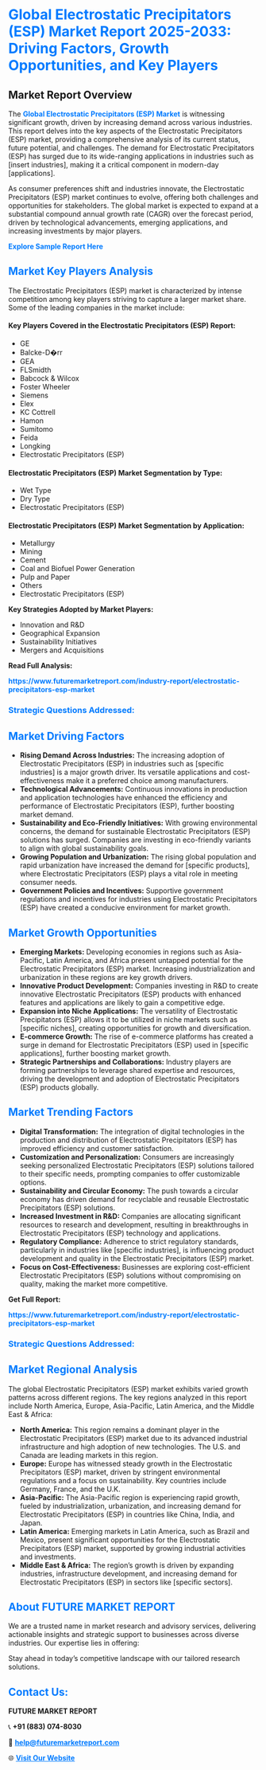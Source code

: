 <h1 style="color: #007BFF;">Global Electrostatic Precipitators (ESP) Market Report 2025-2033: Driving Factors, Growth Opportunities, and Key Players</h1>

<section id="overview">
<h2>Market Report Overview</h2>
<p>The <a href="https://www.futuremarketreport.com/industry-report/electrostatic-precipitators-esp-market" style="color: #007BFF; text-decoration: none;"><strong>Global Electrostatic Precipitators (ESP) Market</strong></a> is witnessing significant growth, driven by increasing demand across various industries. This report delves into the key aspects of the Electrostatic Precipitators (ESP) market, providing a comprehensive analysis of its current status, future potential, and challenges. The demand for Electrostatic Precipitators (ESP) has surged due to its wide-ranging applications in industries such as [insert industries], making it a critical component in modern-day [applications].</p>
<p>As consumer preferences shift and industries innovate, the Electrostatic Precipitators (ESP) market continues to evolve, offering both challenges and opportunities for stakeholders. The global market is expected to expand at a substantial compound annual growth rate (CAGR) over the forecast period, driven by technological advancements, emerging applications, and increasing investments by major players.</p>
</section>

<section id="overview">
<p><a href="https://www.futuremarketreport.com/request-sample/reportId=110361" style="color: #007BFF; text-decoration: none;"><strong>Explore Sample Report Here</strong></a></p>
</section>

<section id="key-players">
<h2 style="color: #007BFF;">Market Key Players Analysis</h2>
<p>The Electrostatic Precipitators (ESP) market is characterized by intense competition among key players striving to capture a larger market share. Some of the leading companies in the market include:</p>
<h4>Key Players Covered in the Electrostatic Precipitators (ESP) Report:</h4>
<ul><li>GE</li><li>Balcke-D�rr</li><li>GEA</li><li>FLSmidth</li><li>Babcock &amp; Wilcox</li><li>Foster Wheeler</li><li>Siemens</li><li>Elex</li><li>KC Cottrell</li><li>Hamon</li><li>Sumitomo</li><li>Feida</li><li>Longking</li><li>Electrostatic Precipitators (ESP)</li></ul>
<h4>Electrostatic Precipitators (ESP) Market Segmentation by Type:</h4>
<ul><li>Wet Type</li><li>Dry Type</li><li>Electrostatic Precipitators (ESP)</li></ul>

<h4>Electrostatic Precipitators (ESP) Market Segmentation by Application:</h4>
<ul><li>Metallurgy</li><li>Mining</li><li>Cement</li><li>Coal and Biofuel Power Generation</li><li>Pulp and Paper</li><li>Others</li><li>Electrostatic Precipitators (ESP)</li></ul>
<p><strong>Key Strategies Adopted by Market Players:</strong></p>
<ul>
<li>Innovation and R&D</li>
<li>Geographical Expansion</li>
<li>Sustainability Initiatives</li>
<li>Mergers and Acquisitions</li>
</ul>
</section>

<section>
<p><strong>Read Full Analysis: </strong></p><a href="https://www.futuremarketreport.com/industry-report/electrostatic-precipitators-esp-market" style="color: #007BFF; text-decoration: none;"><strong>https://www.futuremarketreport.com/industry-report/electrostatic-precipitators-esp-market</strong></a>
<h3 style="color: #007BFF;">Strategic Questions Addressed:</h3>
</section>

<section id="driving-factors">
<h2 style="color: #007BFF;">Market Driving Factors</h2>
<ul>
<li><strong>Rising Demand Across Industries:</strong> The increasing adoption of Electrostatic Precipitators (ESP) in industries such as [specific industries] is a major growth driver. Its versatile applications and cost-effectiveness make it a preferred choice among manufacturers.</li>
<li><strong>Technological Advancements:</strong> Continuous innovations in production and application technologies have enhanced the efficiency and performance of Electrostatic Precipitators (ESP), further boosting market demand.</li>
<li><strong>Sustainability and Eco-Friendly Initiatives:</strong> With growing environmental concerns, the demand for sustainable Electrostatic Precipitators (ESP) solutions has surged. Companies are investing in eco-friendly variants to align with global sustainability goals.</li>
<li><strong>Growing Population and Urbanization:</strong> The rising global population and rapid urbanization have increased the demand for [specific products], where Electrostatic Precipitators (ESP) plays a vital role in meeting consumer needs.</li>
<li><strong>Government Policies and Incentives:</strong> Supportive government regulations and incentives for industries using Electrostatic Precipitators (ESP) have created a conducive environment for market growth.</li>
</ul>
</section>

<section id="growth-opportunities">
<h2 style="color: #007BFF;">Market Growth Opportunities</h2>
<ul>
<li><strong>Emerging Markets:</strong> Developing economies in regions such as Asia-Pacific, Latin America, and Africa present untapped potential for the Electrostatic Precipitators (ESP) market. Increasing industrialization and urbanization in these regions are key growth drivers.</li>
<li><strong>Innovative Product Development:</strong> Companies investing in R&D to create innovative Electrostatic Precipitators (ESP) products with enhanced features and applications are likely to gain a competitive edge.</li>
<li><strong>Expansion into Niche Applications:</strong> The versatility of Electrostatic Precipitators (ESP) allows it to be utilized in niche markets such as [specific niches], creating opportunities for growth and diversification.</li>
<li><strong>E-commerce Growth:</strong> The rise of e-commerce platforms has created a surge in demand for Electrostatic Precipitators (ESP) used in [specific applications], further boosting market growth.</li>
<li><strong>Strategic Partnerships and Collaborations:</strong> Industry players are forming partnerships to leverage shared expertise and resources, driving the development and adoption of Electrostatic Precipitators (ESP) products globally.</li>
</ul>
</section>

<section id="trending-factors">
<h2 style="color: #007BFF;">Market Trending Factors</h2>
<ul>
<li><strong>Digital Transformation:</strong> The integration of digital technologies in the production and distribution of Electrostatic Precipitators (ESP) has improved efficiency and customer satisfaction.</li>
<li><strong>Customization and Personalization:</strong> Consumers are increasingly seeking personalized Electrostatic Precipitators (ESP) solutions tailored to their specific needs, prompting companies to offer customizable options.</li>
<li><strong>Sustainability and Circular Economy:</strong> The push towards a circular economy has driven demand for recyclable and reusable Electrostatic Precipitators (ESP) solutions.</li>
<li><strong>Increased Investment in R&D:</strong> Companies are allocating significant resources to research and development, resulting in breakthroughs in Electrostatic Precipitators (ESP) technology and applications.</li>
<li><strong>Regulatory Compliance:</strong> Adherence to strict regulatory standards, particularly in industries like [specific industries], is influencing product development and quality in the Electrostatic Precipitators (ESP) market.</li>
<li><strong>Focus on Cost-Effectiveness:</strong> Businesses are exploring cost-efficient Electrostatic Precipitators (ESP) solutions without compromising on quality, making the market more competitive.</li>
</ul>
</section>

<section>
<p><strong>Get Full Report: </strong></p><a href="https://www.futuremarketreport.com/industry-report/electrostatic-precipitators-esp-market" style="color: #007BFF; text-decoration: none;"><strong>https://www.futuremarketreport.com/industry-report/electrostatic-precipitators-esp-market</strong></a>
<h3 style="color: #007BFF;">Strategic Questions Addressed:</h3>
</section>


<section id="regional-analysis">
<h2 style="color: #007BFF;">Market Regional Analysis</h2>
<p>The global Electrostatic Precipitators (ESP) market exhibits varied growth patterns across different regions. The key regions analyzed in this report include North America, Europe, Asia-Pacific, Latin America, and the Middle East & Africa:</p>
<ul>
<li><strong>North America:</strong> This region remains a dominant player in the Electrostatic Precipitators (ESP) market due to its advanced industrial infrastructure and high adoption of new technologies. The U.S. and Canada are leading markets in this region.</li>
<li><strong>Europe:</strong> Europe has witnessed steady growth in the Electrostatic Precipitators (ESP) market, driven by stringent environmental regulations and a focus on sustainability. Key countries include Germany, France, and the U.K.</li>
<li><strong>Asia-Pacific:</strong> The Asia-Pacific region is experiencing rapid growth, fueled by industrialization, urbanization, and increasing demand for Electrostatic Precipitators (ESP) in countries like China, India, and Japan.</li>
<li><strong>Latin America:</strong> Emerging markets in Latin America, such as Brazil and Mexico, present significant opportunities for the Electrostatic Precipitators (ESP) market, supported by growing industrial activities and investments.</li>
<li><strong>Middle East & Africa:</strong> The region’s growth is driven by expanding industries, infrastructure development, and increasing demand for Electrostatic Precipitators (ESP) in sectors like [specific sectors].</li>
</ul>
</section>

<footer>
<h2 style="color: #007BFF;">About FUTURE MARKET REPORT</h2>
<p>We are a trusted name in market research and advisory services, delivering actionable insights and strategic support to businesses across diverse industries. Our expertise lies in offering:</p>

<p>Stay ahead in today’s competitive landscape with our tailored research solutions.</p>

<h2 style="color: #007BFF;">Contact Us:</h2>
<p><strong>FUTURE MARKET REPORT</strong></p>
<p>📞 <strong>+91 (883) 074-8030</strong></p>
<p>📧 <strong><a href="mailto:help@futuremarketreport.com" style="color: #007BFF;">help@futuremarketreport.com</a></strong></p>
<p>🌐 <strong><a href="https://www.futuremarketreport.com/" style="color: #007BFF;">Visit Our Website</a></strong></p>
</footer>